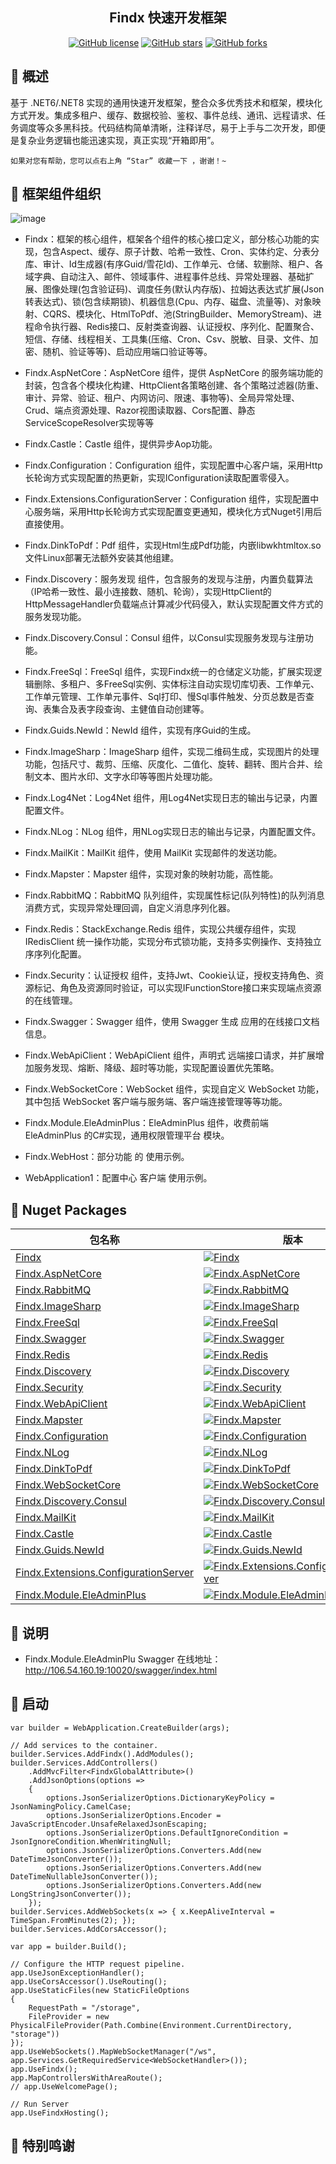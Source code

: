 <h2 align="center"> Findx 快速开发框架</h2>

<div align="center" style="text-align:center">

[![GitHub license](https://img.shields.io/github/license/q315523275/Findx)](https://github.com/q315523275/Findx/blob/main/LICENSE)
[![GitHub stars](https://img.shields.io/github/stars/q315523275/Findx?style=social)](https://github.com/q315523275/Findx/stargazers)
[![GitHub forks](https://img.shields.io/github/forks/q315523275/Findx?style=social)](https://github.com/q315523275/Findx/network)

</div>

## 🍟 概述

基于 .NET6/.NET8 实现的通用快速开发框架，整合众多优秀技术和框架，模块化方式开发。集成多租户、缓存、数据校验、鉴权、事件总线、通讯、远程请求、任务调度等众多黑科技。代码结构简单清晰，注释详尽，易于上手与二次开发，即便是复杂业务逻辑也能迅速实现，真正实现“开箱即用”。

```
如果对您有帮助，您可以点右上角 “Star” 收藏一下 ，谢谢！~
```

## 🍖 框架组件组织

![image](https://raw.githubusercontent.com/q315523275/Findx/main/images/20240524-101559.png)

-   Findx：框架的核心组件，框架各个组件的核心接口定义，部分核心功能的实现，包含Aspect、缓存、原子计数、哈希一致性、Cron、实体约定、分表分库、审计、Id生成器(有序Guid/雪花Id)、工作单元、仓储、软删除、租户、各域字典、自动注入、邮件、领域事件、进程事件总线、异常处理器、基础扩展、图像处理(包含验证码)、调度任务(默认内存版)、拉姆达表达式扩展(Json转表达式)、锁(包含续期锁)、机器信息(Cpu、内存、磁盘、流量等)、对象映射、CQRS、模块化、HtmlToPdf、池(StringBuilder、MemoryStream)、进程命令执行器、Redis接口、反射类查询器、认证授权、序列化、配置聚合、短信、存储、线程相关、工具集(压缩、Cron、Csv、脱敏、目录、文件、加密、随机、验证等等)、启动应用端口验证等等。
-   Findx.AspNetCore：AspNetCore 组件，提供 AspNetCore 的服务端功能的封装，包含各个模块化构建、HttpClient各策略创建、各个策略过滤器(防重、审计、异常、验证、租户、内网访问、限速、事物等)、全局异常处理、Crud、端点资源处理、Razor视图读取器、Cors配置、静态ServiceScopeResolver实现等等
-   Findx.Castle：Castle 组件，提供异步Aop功能。
-   Findx.Configuration：Configuration 组件，实现配置中心客户端，采用Http长轮询方式实现配置的热更新，实现IConfiguration读取配置零侵入。
-   Findx.Extensions.ConfigurationServer：Configuration 组件，实现配置中心服务端，采用Http长轮询方式实现配置变更通知，模块化方式Nuget引用后直接使用。
-   Findx.DinkToPdf：Pdf 组件，实现Html生成Pdf功能，内嵌libwkhtmltox.so文件Linux部署无法额外安装其他组建。
-   Findx.Discovery：服务发现 组件，包含服务的发现与注册，内置负载算法（IP哈希一致性、最小连接数、随机、轮询），实现HttpClient的HttpMessageHandler负载端点计算减少代码侵入，默认实现配置文件方式的服务发现功能。
-   Findx.Discovery.Consul：Consul 组件，以Consul实现服务发现与注册功能。
-   Findx.FreeSql：FreeSql 组件，实现Findx统一的仓储定义功能，扩展实现逻辑删除、多租户、多FreeSql实例、实体标注自动实现切库切表、工作单元、工作单元管理、工作单元事件、Sql打印、慢Sql事件触发、分页总数是否查询、表集合及表字段查询、主健值自动创建等。
-   Findx.Guids.NewId：NewId 组件，实现有序Guid的生成。
-   Findx.ImageSharp：ImageSharp 组件，实现二维码生成，实现图片的处理功能，包括尺寸、裁剪、压缩、灰度化、二值化、旋转、翻转、图片合并、绘制文本、图片水印、文字水印等等图片处理功能。
-   Findx.Log4Net：Log4Net 组件，用Log4Net实现日志的输出与记录，内置配置文件。
-   Findx.NLog：NLog 组件，用NLog实现日志的输出与记录，内置配置文件。
-   Findx.MailKit：MailKit 组件，使用 MailKit 实现邮件的发送功能。
-   Findx.Mapster：Mapster 组件，实现对象的映射功能，高性能。
-   Findx.RabbitMQ：RabbitMQ 队列组件，实现属性标记(队列特性)的队列消息消费方式，实现异常处理回调，自定义消息序列化器。
-   Findx.Redis：StackExchange.Redis 组件，实现公共缓存组件，实现IRedisClient 统一操作功能，实现分布式锁功能，支持多实例操作、支持独立序序列化配置。
-   Findx.Security：认证授权 组件，支持Jwt、Cookie认证，授权支持角色、资源标记、角色及资源同时验证，可以实现IFunctionStore接口来实现端点资源的在线管理。
-   Findx.Swagger：Swagger 组件，使用 Swagger 生成 应用的在线接口文档信息。
-   Findx.WebApiClient：WebApiClient 组件，声明式 远端接口请求，并扩展增加服务发现、熔断、降级、超时等功能，实现配置设置优先策略。
-   Findx.WebSocketCore：WebSocket 组件，实现自定义 WebSocket 功能，其中包括 WebSocket 客户端与服务端、客户端连接管理等等功能。
-   Findx.Module.EleAdminPlus：EleAdminPlus 组件，收费前端 EleAdminPlus 的C#实现，通用权限管理平台 模块。

-   Findx.WebHost：部分功能 的 使用示例。
-   WebApplication1：配置中心 客户端 使用示例。


## 🎁 Nuget Packages

| 包名称                                                       |版本|下载数|
|-----------------------------------------------------------|----|----|
| [Findx](https://www.nuget.org/packages/Findx/)            |[![Findx](https://img.shields.io/nuget/v/Findx.svg)](https://www.nuget.org/packages/Findx/)|[![Findx](https://img.shields.io/nuget/dt/Findx.svg)](https://www.nuget.org/packages/Findx/)|
| [Findx.AspNetCore](https://www.nuget.org/packages/Findx.AspNetCore/) |[![Findx.AspNetCore](https://img.shields.io/nuget/v/Findx.AspNetCore.svg)](https://www.nuget.org/packages/Findx.AspNetCore/)|[![Findx.AspNetCore](https://img.shields.io/nuget/dt/Findx.AspNetCore.svg)](https://www.nuget.org/packages/Findx.AspNetCore/)|
| [Findx.RabbitMQ](https://www.nuget.org/packages/Findx.RabbitMQ/)            |[![Findx.RabbitMQ](https://img.shields.io/nuget/v/Findx.RabbitMQ.svg)](https://www.nuget.org/packages/Findx.RabbitMQ/)|[![Findx.RabbitMQ](https://img.shields.io/nuget/dt/Findx.RabbitMQ.svg)](https://www.nuget.org/packages/Findx.RabbitMQ/)|
| [Findx.ImageSharp](https://www.nuget.org/packages/Findx.ImageSharp/)          |[![Findx.ImageSharp](https://img.shields.io/nuget/v/Findx.ImageSharp.svg)](https://www.nuget.org/packages/Findx.ImageSharp/)|[![Findx.ImageSharp](https://img.shields.io/nuget/dt/Findx.ImageSharp.svg)](https://www.nuget.org/packages/Findx.ImageSharp/)|
| [Findx.FreeSql](https://www.nuget.org/packages/Findx.FreeSql/)            |[![Findx.FreeSql](https://img.shields.io/nuget/v/Findx.FreeSql.svg)](https://www.nuget.org/packages/Findx.FreeSql/)|[![Findx.FreeSql](https://img.shields.io/nuget/dt/Findx.FreeSql.svg)](https://www.nuget.org/packages/Findx.FreeSql/)|
| [Findx.Swagger](https://www.nuget.org/packages/Findx.Swagger/)            |[![Findx.Swagger](https://img.shields.io/nuget/v/Findx.Swagger.svg)](https://www.nuget.org/packages/Findx.Swagger/)|[![Findx.Swagger](https://img.shields.io/nuget/dt/Findx.Swagger.svg)](https://www.nuget.org/packages/Findx.Swagger/)|
| [Findx.Redis](https://www.nuget.org/packages/Findx.Redis/)            |[![Findx.Redis](https://img.shields.io/nuget/v/Findx.Redis.svg)](https://www.nuget.org/packages/Findx.Redis/)|[![Findx.Redis](https://img.shields.io/nuget/dt/Findx.Redis.svg)](https://www.nuget.org/packages/Findx.Redis/)|
| [Findx.Discovery](https://www.nuget.org/packages/Findx.Discovery/)          |[![Findx.Discovery](https://img.shields.io/nuget/v/Findx.Discovery.svg)](https://www.nuget.org/packages/Findx.Discovery/)|[![Findx.Discovery](https://img.shields.io/nuget/dt/Findx.Discovery.svg)](https://www.nuget.org/packages/Findx.Discovery/)|
| [Findx.Security](https://www.nuget.org/packages/Findx.Security/)            |[![Findx.Security](https://img.shields.io/nuget/v/Findx.Security.svg)](https://www.nuget.org/packages/Findx.Security/)|[![Findx.Security ](https://img.shields.io/nuget/dt/Findx.Security.svg)](https://www.nuget.org/packages/Findx.Security/)|
| [Findx.WebApiClient](https://www.nuget.org/packages/Findx.WebApiClient/)            |[![Findx.WebApiClient](https://img.shields.io/nuget/v/Findx.WebApiClient.svg)](https://www.nuget.org/packages/Findx.WebApiClient/)|[![Findx.WebApiClient](https://img.shields.io/nuget/dt/Findx.WebApiClient.svg)](https://www.nuget.org/packages/Findx.WebApiClient/)|
| [Findx.Mapster](https://www.nuget.org/packages/Findx.Mapster/)            |[![Findx.Mapster](https://img.shields.io/nuget/v/Findx.Mapster.svg)](https://www.nuget.org/packages/Findx.Mapster/)|[![Findx.Mapster](https://img.shields.io/nuget/dt/Findx.Mapster.svg)](https://www.nuget.org/packages/Findx.Mapster/)|
| [Findx.Configuration](https://www.nuget.org/packages/Findx.Configuration/)            |[![Findx.Configuration](https://img.shields.io/nuget/v/Findx.Configuration.svg)](https://www.nuget.org/packages/Findx.Configuration/)|[![Findx.Configuration](https://img.shields.io/nuget/dt/Findx.Configuration.svg)](https://www.nuget.org/packages/Findx.Configuration/)|
| [Findx.NLog](https://www.nuget.org/packages/Findx.NLog/)            |[![Findx.NLog](https://img.shields.io/nuget/v/Findx.NLog.svg)](https://www.nuget.org/packages/Findx.NLog/)|[![Findx.NLog](https://img.shields.io/nuget/dt/Findx.NLog.svg)](https://www.nuget.org/packages/Findx.NLog/)|
| [Findx.DinkToPdf](https://www.nuget.org/packages/Findx.DinkToPdf/)            |[![Findx.DinkToPdf](https://img.shields.io/nuget/v/Findx.DinkToPdf.svg)](https://www.nuget.org/packages/Findx.DinkToPdf/)|[![Findx.DinkToPdf](https://img.shields.io/nuget/dt/Findx.DinkToPdf.svg)](https://www.nuget.org/packages/Findx.DinkToPdf/)|
| [Findx.WebSocketCore](https://www.nuget.org/packages/Findx.WebSocketCore/)            |[![Findx.WebSocketCore](https://img.shields.io/nuget/v/Findx.WebSocketCore.svg)](https://www.nuget.org/packages/Findx.WebSocketCore/)|[![Findx.WebSocketCore](https://img.shields.io/nuget/dt/Findx.WebSocketCore.svg)](https://www.nuget.org/packages/Findx.WebSocketCore/)|
| [Findx.Discovery.Consul](https://www.nuget.org/packages/Findx.Discovery.Consul/)           |[![Findx.Discovery.Consul](https://img.shields.io/nuget/v/Findx.Discovery.Consul.svg)](https://www.nuget.org/packages/Findx.Discovery.Consul/)|[![Findx.Discovery.Consul](https://img.shields.io/nuget/dt/Findx.Discovery.Consul.svg)](https://www.nuget.org/packages/Findx.Discovery.Consul/)|
| [Findx.MailKit](https://www.nuget.org/packages/Findx.MailKit/)            |[![Findx.MailKit](https://img.shields.io/nuget/v/Findx.MailKit.svg)](https://www.nuget.org/packages/Findx.MailKit/)|[![Findx.MailKit](https://img.shields.io/nuget/dt/Findx.MailKit.svg)](https://www.nuget.org/packages/Findx.MailKit/)|
| [Findx.Castle](https://www.nuget.org/packages/Findx.Castle/)            |[![Findx.Castle](https://img.shields.io/nuget/v/Findx.Castle.svg)](https://www.nuget.org/packages/Findx.Castle/)|[![Findx.Castle](https://img.shields.io/nuget/dt/Findx.Castle.svg)](https://www.nuget.org/packages/Findx.Castle/)|
| [Findx.Guids.NewId](https://www.nuget.org/packages/Findx.Guids.NewId/)            |[![Findx.Guids.NewId](https://img.shields.io/nuget/v/Findx.Guids.NewId.svg)](https://www.nuget.org/packages/Findx.Guids.NewId/)|[![Findx.Guids.NewId](https://img.shields.io/nuget/dt/Findx.Guids.NewId.svg)](https://www.nuget.org/packages/Findx.Guids.NewId/)|
| [Findx.Extensions.ConfigurationServer](https://www.nuget.org/packages/Findx.Extensions.ConfigurationServer/)            |[![Findx.Extensions.ConfigurationServer](https://img.shields.io/nuget/v/Findx.Extensions.ConfigurationServer.svg)](https://www.nuget.org/packages/Findx.Extensions.ConfigurationServer/)|[![Findx.Extensions.ConfigurationServer](https://img.shields.io/nuget/dt/Findx.Extensions.ConfigurationServer.svg)](https://www.nuget.org/packages/Findx.Extensions.ConfigurationServer/)|
| [Findx.Module.EleAdminPlus](https://www.nuget.org/packages/Findx.Module.EleAdminPlus/)            |[![Findx.Module.EleAdminPlus](https://img.shields.io/nuget/v/Findx.Module.EleAdminPlus.svg)](https://www.nuget.org/packages/Findx.Module.EleAdminPlus/)|[![Findx.Module.EleAdminPlus](https://img.shields.io/nuget/dt/Findx.Module.EleAdminPlus.svg)](https://www.nuget.org/packages/Findx.Module.EleAdminPlus/)|


## 🍁 说明

-   Findx.Module.EleAdminPlu Swagger 在线地址：http://106.54.160.19:10020/swagger/index.html

## 📙 启动

```
var builder = WebApplication.CreateBuilder(args);

// Add services to the container.
builder.Services.AddFindx().AddModules();
builder.Services.AddControllers()
    .AddMvcFilter<FindxGlobalAttribute>()
    .AddJsonOptions(options =>
    {
        options.JsonSerializerOptions.DictionaryKeyPolicy = JsonNamingPolicy.CamelCase;
        options.JsonSerializerOptions.Encoder = JavaScriptEncoder.UnsafeRelaxedJsonEscaping;
        options.JsonSerializerOptions.DefaultIgnoreCondition = JsonIgnoreCondition.WhenWritingNull;
        options.JsonSerializerOptions.Converters.Add(new DateTimeJsonConverter());
        options.JsonSerializerOptions.Converters.Add(new DateTimeNullableJsonConverter());
        options.JsonSerializerOptions.Converters.Add(new LongStringJsonConverter());
    });
builder.Services.AddWebSockets(x => { x.KeepAliveInterval = TimeSpan.FromMinutes(2); });
builder.Services.AddCorsAccessor();

var app = builder.Build();

// Configure the HTTP request pipeline.
app.UseJsonExceptionHandler();
app.UseCorsAccessor().UseRouting();
app.UseStaticFiles(new StaticFileOptions
{
    RequestPath = "/storage",
    FileProvider = new PhysicalFileProvider(Path.Combine(Environment.CurrentDirectory, "storage"))
});
app.UseWebSockets().MapWebSocketManager("/ws", app.Services.GetRequiredService<WebSocketHandler>());
app.UseFindx();
app.MapControllersWithAreaRoute();
// app.UseWelcomePage();

// Run Server
app.UseFindxHosting();
```

## 💐 特别鸣谢


